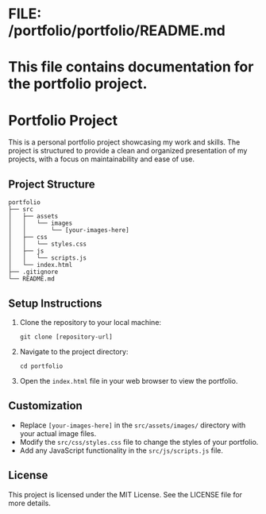 # FILE: /portfolio/portfolio/README.md
# This file contains documentation for the portfolio project.

# Portfolio Project

This is a personal portfolio project showcasing my work and skills. The project is structured to provide a clean and organized presentation of my projects, with a focus on maintainability and ease of use.

## Project Structure

```
portfolio
├── src
│   ├── assets
│   │   └── images
│   │       └── [your-images-here]
│   ├── css
│   │   └── styles.css
│   ├── js
│   │   └── scripts.js
│   └── index.html
├── .gitignore
└── README.md
```

## Setup Instructions

1. Clone the repository to your local machine:
   ```
   git clone [repository-url]
   ```

2. Navigate to the project directory:
   ```
   cd portfolio
   ```

3. Open the `index.html` file in your web browser to view the portfolio.

## Customization

- Replace `[your-images-here]` in the `src/assets/images/` directory with your actual image files.
- Modify the `src/css/styles.css` file to change the styles of your portfolio.
- Add any JavaScript functionality in the `src/js/scripts.js` file.

## License

This project is licensed under the MIT License. See the LICENSE file for more details.